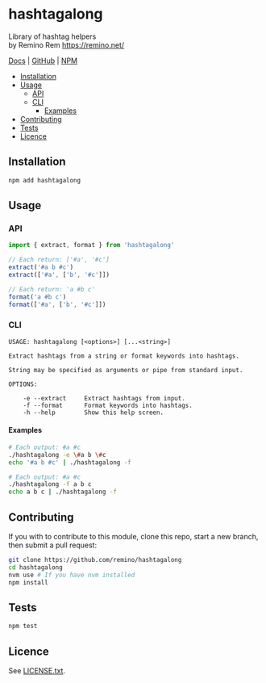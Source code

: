 hashtagalong
============

Library of hashtag helpers  
by Remino Rem <https://remino.net/>

[Docs](https://remino.github.io/hashtagalong/index.html)
| [GitHub](https://github.com/remino/hashtagalong)
| [NPM](https://www.npmjs.com/package/hashtagalong)

- [Installation](#installation)
- [Usage](#usage)
	- [API](#api)
	- [CLI](#cli)
		- [Examples](#examples)
- [Contributing](#contributing)
- [Tests](#tests)
- [Licence](#licence)

## Installation

```sh
npm add hashtagalong
```

## Usage
### API

```js
import { extract, format } from 'hashtagalong'

// Each return: ['#a', '#c']
extract('#a b #c')
extract(['#a', ['b', '#c']])

// Each return: 'a #b c'
format('a #b c')
format(['#a', ['b', '#c']])
```

### CLI

```
USAGE: hashtagalong [<options>] [...<string>]

Extract hashtags from a string or format keywords into hashtags.

String may be specified as arguments or pipe from standard input.

OPTIONS:

	-e --extract     Extract hashtags from input.
	-f --format      Format keywords into hashtags.
	-h --help        Show this help screen.

```

#### Examples

```sh
# Each output: #a #c
./hashtagalong -e \#a b \#c
echo '#a b #c' | ./hashtagalong -f

# Each output: #a #c
./hashtagalong -f a b c
echo a b c | ./hashtagalong -f
```

## Contributing

If you with to contribute to this module, clone this repo, start a new branch, then submit a pull request:

```sh
git clone https://github.com/remino/hashtagalong
cd hashtagalong
nvm use # If you have nvm installed
npm install
```
## Tests

```sh
npm test
```

## Licence

See [LICENSE.txt](LICENSE.txt).
